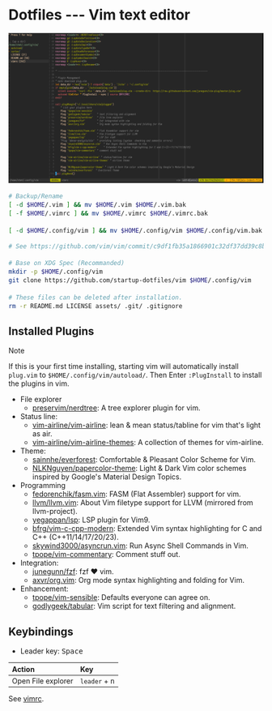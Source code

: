 # Dotfiles --- Vim text editor

![Screenshot](./assets/vim.png)

```sh
# Backup/Rename
[ -d $HOME/.vim ] && mv $HOME/.vim $HOME/.vim.bak
[ -f $HOME/.vimrc ] && mv $HOME/.vimrc $HOME/.vimrc.bak

[ -d $HOME/.config/vim ] && mv $HOME/.config/vim $HOME/.config/vim.bak
```

```sh
# See https://github.com/vim/vim/commit/c9df1fb35a1866901c32df37dd39c8b39dbdb64a

# Base on XDG Spec (Recommanded)
mkdir -p $HOME/.config/vim
git clone https://github.com/startup-dotfiles/vim $HOME/.config/vim

# These files can be deleted after installation.
rm -r README.md LICENSE assets/ .git/ .gitignore
```

## Installed Plugins

> [!NOTE]
> If this is your first time installing, starting vim will automatically install `plug.vim` to `$HOME/.config/vim/autoload/`.
> Then Enter `:PlugInstall` to install the plugins in vim.

- File explorer
  - [preservim/nerdtree](https://github.com/preservim/nerdtree): A tree explorer plugin for vim.
- Status line:
  - [vim-airline/vim-airline](https://github.com/vim-airline/vim-airline): lean & mean status/tabline for vim that's light as air.
  - [vim-airline/vim-airline-themes](https://github.com/vim-airline/vim-airline-themes): A collection of themes for vim-airline.
- Theme:
  - [sainnhe/everforest](https://github.com/sainnhe/everforest):  Comfortable & Pleasant Color Scheme for Vim.
  - [NLKNguyen/papercolor-theme](https://github.com/NLKNguyen/papercolor-theme): Light & Dark Vim color schemes inspired by Google's Material Design Topics.
- Programming
  - [fedorenchik/fasm.vim](https://github.com/fedorenchik/fasm.vim): FASM (Flat Assembler) support for vim.
  - [llvm/llvm.vim](https://github.com/llvm/llvm.vim): About Vim filetype support for LLVM (mirrored from llvm-project).
  - [yegappan/lsp](https://github.com/yegappan/lsp): LSP plugin for Vim9.
  - [bfrg/vim-c-cpp-modern](https://github.com/bfrg/vim-c-cpp-modern): Extended Vim syntax highlighting for C and C++ (C++11/14/17/20/23).
  - [skywind3000/asyncrun.vim](https://github.com/skywind3000/asyncrun.vim): Run Async Shell Commands in Vim.
  - [tpope/vim-commentary](https://github.com/tpope/vim-commentary): Comment stuff out.
- Integration:
  - [junegunn/fzf](https://github.com/junegunn/fzf.vim): fzf ❤️ vim.
  - [axvr/org.vim](https://github.com/axvr/org.vim): Org mode syntax highlighting and folding for Vim.
- Enhancement:
  - [tpope/vim-sensible](https://github.com/tpope/vim-sensible): Defaults everyone can agree on.
  - [godlygeek/tabular](https://github.com/godlygeek/tabular): Vim script for text filtering and alignment.

## Keybindings

- Leader key: <kbd>Space</kbd>

| Action                    | Key                                        |
| :------------------------ | :----------------------------------------- |
| Open File explorer        |  `leader` + <kbd>n</kbd>                   |

See [vimrc](./vimrc).
